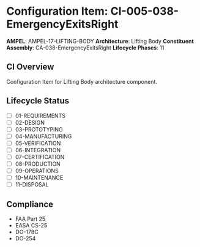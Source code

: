 # Configuration Item: CI-005-038-EmergencyExitsRight

**AMPEL**: AMPEL-17-LIFTING-BODY
**Architecture**: Lifting Body
**Constituent Assembly**: CA-038-EmergencyExitsRight
**Lifecycle Phases**: 11

## CI Overview
Configuration Item for Lifting Body architecture component.

## Lifecycle Status
- [ ] 01-REQUIREMENTS
- [ ] 02-DESIGN
- [ ] 03-PROTOTYPING
- [ ] 04-MANUFACTURING
- [ ] 05-VERIFICATION
- [ ] 06-INTEGRATION
- [ ] 07-CERTIFICATION
- [ ] 08-PRODUCTION
- [ ] 09-OPERATIONS
- [ ] 10-MAINTENANCE
- [ ] 11-DISPOSAL

## Compliance
- FAA Part 25
- EASA CS-25
- DO-178C
- DO-254
